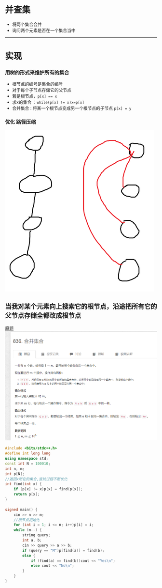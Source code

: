 # 并查集
- 将两个集合合并
- 询问两个元素是否在一个集合当中
---
# 实现
### 用树的形式来维护所有的集合
- 根节点的编号是集合的编号
- 对于每个子节点存储它的父节点
- 若是根节点，`p[x] == x`
- 求x的集合 ：` while(p[x] != x)x=p[x] `
- 合并集合 : 将某一个根节点变成另一个根节点的子节点 `p[x] = y`

### 优化 路径压缩
![图 1](../../images/e815f8e1355768764df469f5b324a6c3ef9dc97eca190effedfc01493d6cbe9c.png)  

当我对某个元素向上搜索它的根节点，沿途把所有它的父节点存储全都改成根节点
---
[原题](https://www.acwing.com/problem/content/838/)
![图 2](../../images/c7f43e4358b45d33b1ff34555d830116a5c01d167530ef708e09156b3bac0875.png)  

```cpp
#include <bits/stdc++.h>
#define int long long
using namespace std;
const int N = 100010;
int n, m;
int p[N];
//返回x所在的集合,查找过程不断优化
int find(int x) {
	if (p[x] != x)p[x] = find(p[x]);
	return p[x];
}

signed main() {
	cin >> n >> m;
	//根节点初始化
	for (int i = 1; i <= n; i++)p[i] = i;
	while (m--) {
		string query;
		int a, b;
		cin >> query >> a >> b;
		if (query == "M")p[find(a)] = find(b);
		else {
			if (find(a) == find(b))cout << "Yes\n";
			else cout << "No\n";
		}
	}
}
```

